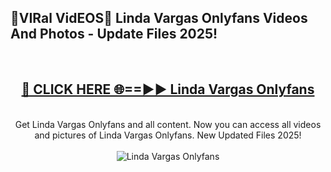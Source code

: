 <h2>🔴VIRal VidEOS🔴 Linda Vargas Onlyfans Videos And Photos - Update Files 2025!</h2>
<br>
<div align="center">
<h2><a href="https://virallinks.top/odZfE0" rel="nofollow">🔴 CLICK HERE 🌐==►► Linda Vargas Onlyfans</a></h2>
<br>
Get Linda Vargas Onlyfans and all content. Now you can access all videos and pictures of Linda Vargas Onlyfans. New Updated Files 2025!
<br>
<br>
<a href="https://virallinks.top/odZfE0" rel="nofollow" data-target="animated-image.originalLink"><img src="https://i.imgur.com/dJHk4Zq.gif)" alt="Linda Vargas Onlyfans" style="max-width: 100%; display: inline-block;" data-target="animated-image.originalImage"></a>
</div>
<br>
